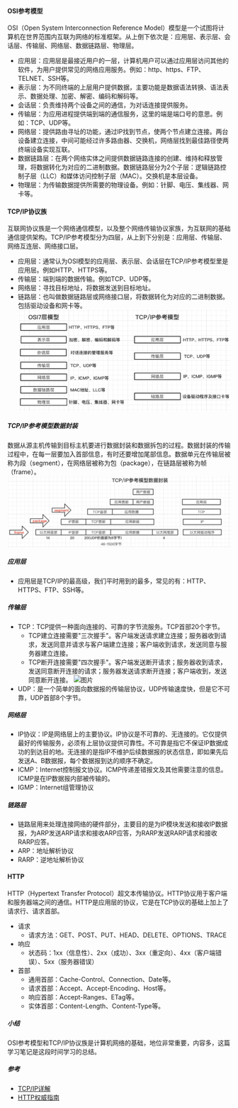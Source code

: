 #### OSI参考模型
OSI（Open System Interconnection Reference Model）模型是一个试图将计算机在世界范围内互联为网络的标准框架。从上倒下依次是：应用层、表示层、会话层、传输层、网络层、数据链路层、物理层。
* 应用层：应用层是最接近用户的一层，计算机用户可以通过应用层访问其他的软件，为用户提供常见的网络应用服务。例如：http、https、FTP、TELNET、SSH等。
* 表示层：为不同终端的上层用户提供数据，主要功能是数据语法转换、语法表示、数据处理、加密、解密、编码和解码等。
* 会话层：负责维持两个设备之间的通信，为对话连接提供服务。
* 传输层：为应用进程提供端到端的通信服务，这里的端是端口号的意思。例如：TCP、UDP等。
* 网络层：提供路由寻址的功能，通过IP找到节点，使两个节点建立连接。两台设备建立连接，中间可能经过许多路由器、交换机，网络层找到最佳路径使两终端设备实现互联。
* 数据链路层：在两个网络实体之间提供数据链路连接的创建、维持和释放管理，将数据转化为对应的二进制数据。数据链路层分为2个子层：逻辑链路控制子层（LLC）和媒体访问控制子层（MAC）。交换机是本层设备。
* 物理层：为传输数据提供所需要的物理设备。例如：针脚、电压、集线器、网卡等。
#### TCP/IP协议族
互联网协议族是一个网络通信模型，以及整个网络传输协议家族，为互联网的基础通信提供架构。TCP/IP参考模型分为四层，从上到下分别是：应用层、传输层、网络互连层、网络接口层。
* 应用层：通常认为OSI模型的应用层、表示层、会话层在TCP/IP参考模型里是应用层。例如HTTP、HTTPS等。
* 传输层：端到端的数据传输。例如TCP、UDP等。
* 网络层：寻找目标地址，将数据发送到目标地址。
* 链路层：也叫做数据链路层或网络接口层，将数据转化为对应的二进制数据。包括驱动设备和网卡等。
![图片](./osi-tcpip.png)
##### TCP/IP参考模型数据封装
数据从源主机传输到目标主机要进行数据封装和数据拆包的过程。数据封装的传输过程中，在每一层要加入首部信息，有时还要增加尾部信息。数据单元在传输层被称为段（segment），在网络层被称为包（package），在链路层被称为帧（frame）。
![图片](./tcpip.jpg)
##### 应用层
* 应用层是TCP/IP的最高级，我们平时用到的最多，常见的有：HTTP、HTTPS、FTP、SSH等。
##### 传输层
* TCP：TCP提供一种面向连接的、可靠的字节流服务。TCP首部20个字节。
    * TCP建立连接需要"三次握手"。客户端发送请求建立连接；服务器收到请求，发送同意并请求与客户端建立连接；客户端收到请求，发送同意与服务器建立连接。
    * TCP断开连接需要"四次握手"。客户端发送断开请求；服务器收到请求，发送同意断开连接的请求；服务器发送请求断开连接；客户端收到，发送同意断开连接。
![图片](./tcp.jpg)    
* UDP：是一个简单的面向数据报的传输层协议，UDP传输速度快，但是它不可靠，UDP首部8个字节。
##### 网络层
* IP协议：IP是网络层上的主要协议。IP协议是不可靠的、无连接的。它仅提供最好的传输服务，必须有上层协议提供可靠性。不可靠是指它不保证IP数据成功的到达目的地。无连接的是指IP不维护后续数据报的状态信息，即如果先后发送A、B数据报，每个数据报到达的顺序不确定。
* ICMP：Internet控制报文协议。ICMP传递差错报文及其他需要注意的信息。ICMP是在IP数据报内部被传输的。
* IGMP：Internet组管理协议
##### 链路层
* 链路层用来处理连接网络的硬件部分，主要目的是为IP模块发送和接收IP数据报，为ARP发送ARP请求和接收ARP应答，为RARP发送RARP请求和接收RARP应答。
* ARP：地址解析协议
* RARP：逆地址解析协议
#### HTTP
HTTP（Hypertext Transfer Protocol）超文本传输协议。HTTP协议用于客户端和服务器端之间的通信。HTTP是应用层的协议，它是在TCP协议的基础上加上了请求行、请求首部。
* 请求
    * 请求方法：GET、POST、PUT、HEAD、DELETE、OPTIONS、TRACE
* 响应
    * 状态码：1xx（信息性）、2xx（成功）、3xx（重定向）、4xx（客户端错误）、5xx（服务器错误）
* 首部
    * 通用首部：Cache-Control、Connection、Date等。
    * 请求首部：Accept、Accept-Encoding、Host等。
    * 响应首部：Accept-Ranges、ETag等。
    * 实体首部：Content-Length、Content-Type等。
##### 小结
OSI参考模型和TCP/IP协议族是计算机网络的基础，地位非常重要，内容多，这篇学习笔记是这段时间学习的总结。
##### 参考
- [TCP/IP详解](https://item.jd.com/11542190059.html)
- [HTTP权威指南](https://item.jd.com/11056556.html)







